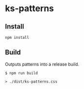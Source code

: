 # ks-patterns

## Install
`npm install`

## Build
Outputs patterns into a release build.

`$ npm run build`

`> ./dist/ks-patterns.css`
